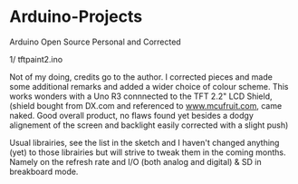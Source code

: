 # Arduino-Projects
Arduino Open Source Personal and Corrected

1/ tftpaint2.ino

  Not of my doing, credits go to the author. I corrected pieces and made some additional remarks and added a wider choice  of colour scheme.
  This works wonders with a Uno R3 connnected to the TFT 2.2" LCD Shield, (shield bought from DX.com and referenced to www.mcufruit.com, came naked. Good overall product, no flaws found yet besides a dodgy alignement of the screen and backlight easily corrected with a slight push)

  Usual librairies, see the list in the sketch and I haven't changed anything (yet) to those librairies but will strive to tweak them in the coming months. Namely on the refresh rate and I/O (both analog and digital) & SD in breakboard mode.
